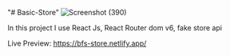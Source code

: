 "# Basic-Store" 
![Screenshot (390)](https://user-images.githubusercontent.com/98649110/229203754-5ca010af-c8db-4949-a0a5-08f607b7e53e.png)

In this project I use React Js,  React Router dom v6, fake store api

Live Preview: https://bfs-store.netlify.app/
